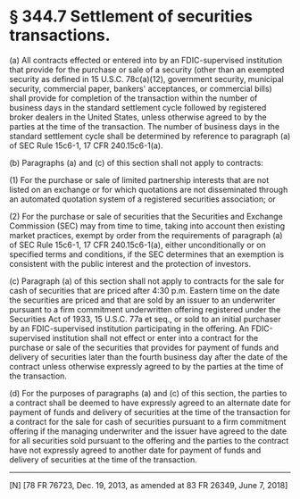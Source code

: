 # § 344.7   Settlement of securities transactions.

(a) All contracts effected or entered into by an FDIC-supervised institution that provide for the purchase or sale of a security (other than an exempted security as defined in 15 U.S.C. 78c(a)(12), government security, municipal security, commercial paper, bankers' acceptances, or commercial bills) shall provide for completion of the transaction within the number of business days in the standard settlement cycle followed by registered broker dealers in the United States, unless otherwise agreed to by the parties at the time of the transaction. The number of business days in the standard settlement cycle shall be determined by reference to paragraph (a) of SEC Rule 15c6-1, 17 CFR 240.15c6-1(a).


(b) Paragraphs (a) and (c) of this section shall not apply to contracts:


(1) For the purchase or sale of limited partnership interests that are not listed on an exchange or for which quotations are not disseminated through an automated quotation system of a registered securities association; or


(2) For the purchase or sale of securities that the Securities and Exchange Commission (SEC) may from time to time, taking into account then existing market practices, exempt by order from the requirements of paragraph (a) of SEC Rule 15c6-1, 17 CFR 240.15c6-1(a), either unconditionally or on specified terms and conditions, if the SEC determines that an exemption is consistent with the public interest and the protection of investors.


(c) Paragraph (a) of this section shall not apply to contracts for the sale for cash of securities that are priced after 4:30 p.m. Eastern time on the date the securities are priced and that are sold by an issuer to an underwriter pursuant to a firm commitment underwritten offering registered under the Securities Act of 1933, 15 U.S.C. 77a et seq., or sold to an initial purchaser by an FDIC-supervised institution participating in the offering. An FDIC-supervised institution shall not effect or enter into a contract for the purchase or sale of the securities that provides for payment of funds and delivery of securities later than the fourth business day after the date of the contract unless otherwise expressly agreed to by the parties at the time of the transaction.


(d) For the purposes of paragraphs (a) and (c) of this section, the parties to a contract shall be deemed to have expressly agreed to an alternate date for payment of funds and delivery of securities at the time of the transaction for a contract for the sale for cash of securities pursuant to a firm commitment offering if the managing underwriter and the issuer have agreed to the date for all securities sold pursuant to the offering and the parties to the contract have not expressly agreed to another date for payment of funds and delivery of securities at the time of the transaction.



---

[N] [78 FR 76723, Dec. 19, 2013, as amended at 83 FR 26349, June 7, 2018]




